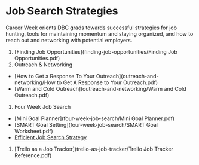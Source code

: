 # Job Search Strategies

Career Week orients DBC grads towards successful strategies for job hunting, tools for maintaining momentum and staying organized, and how to reach out and networking with potential employers.

1. [Finding Job Opportunities](finding-job-opportunities/Finding Job Opportunities.pdf)
1. Outreach & Networking
  - [How to Get a Response To Your Outreach](outreach-and-networking/How to Get A Response to Your Outreach.pdf)
  - [Warm and Cold Outreach](outreach-and-networking/Warm and Cold Outreach.pdf)
1. Four Week Job Search
  - [Mini Goal Planner](four-week-job-search/Mini Goal Planner.pdf)
  - [SMART Goal Setting](four-week-job-search/SMART Goal Worksheet.pdf)
  - [Efficient Job Search Strategy](four-week-job-search/EfficientJobSearching.pdf)
1. [Trello as a Job Tracker](trello-as-job-tracker/Trello Job Tracker Reference.pdf)



